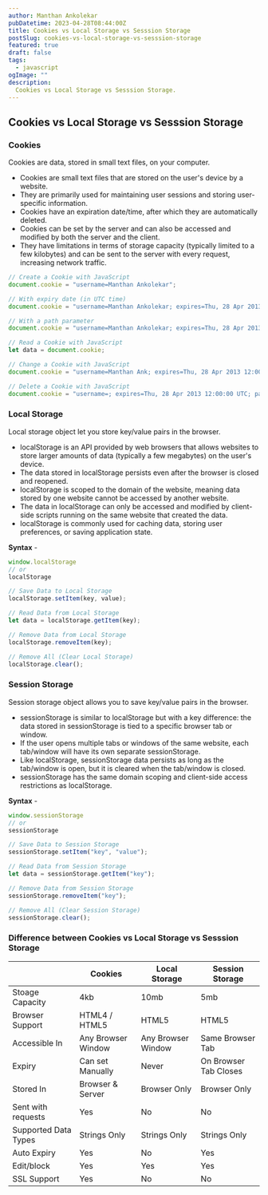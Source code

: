 ```yaml
---
author: Manthan Ankolekar
pubDatetime: 2023-04-28T08:44:00Z
title: Cookies vs Local Storage vs Sesssion Storage
postSlug: cookies-vs-local-storage-vs-sesssion-storage
featured: true
draft: false
tags:
  - javascript
ogImage: ""
description:
  Cookies vs Local Storage vs Sesssion Storage.
---
```


## Cookies vs Local Storage vs Sesssion Storage

### Cookies

Cookies are data, stored in small text files, on your computer.

- Cookies are small text files that are stored on the user's device by a website.
- They are primarily used for maintaining user sessions and storing user-specific information.
- Cookies have an expiration date/time, after which they are automatically deleted.
- Cookies can be set by the server and can also be accessed and modified by both the server and the client.
- They have limitations in terms of storage capacity (typically limited to a few kilobytes) and can be sent to the server with every request, increasing network traffic.

```jsx
// Create a Cookie with JavaScript
document.cookie = "username=Manthan Ankolekar";

// With expiry date (in UTC time)
document.cookie = "username=Manthan Ankolekar; expires=Thu, 28 Apr 2013 12:00:00 UTC";

// With a path parameter
document.cookie = "username=Manthan Ankolekar; expires=Thu, 28 Apr 2013 12:00:00 UTC; path=/";

// Read a Cookie with JavaScript
let data = document.cookie;

// Change a Cookie with JavaScript
document.cookie = "username=Manthan Ank; expires=Thu, 28 Apr 2013 12:00:00 UTC; path=/";

// Delete a Cookie with JavaScript
document.cookie = "username=; expires=Thu, 28 Apr 2013 12:00:00 UTC; path=/";
```

### Local Storage

Local storage object let you store key/value pairs in the browser.

- localStorage is an API provided by web browsers that allows websites to store larger amounts of data (typically a few megabytes) on the user's device.
- The data stored in localStorage persists even after the browser is closed and reopened.
- localStorage is scoped to the domain of the website, meaning data stored by one website cannot be accessed by another website.
- The data in localStorage can only be accessed and modified by client-side scripts running on the same website that created the data.
- localStorage is commonly used for caching data, storing user preferences, or saving application state.

**Syntax** -

```jsx
window.localStorage
// or
localStorage
```

```jsx
// Save Data to Local Storage
localStorage.setItem(key, value);

// Read Data from Local Storage
let data = localStorage.getItem(key);

// Remove Data from Local Storage
localStorage.removeItem(key);

// Remove All (Clear Local Storage)
localStorage.clear();
```

### Session Storage

Session storage object allows you to save key/value pairs in the browser.

- sessionStorage is similar to localStorage but with a key difference: the data stored in sessionStorage is tied to a specific browser tab or window.
- If the user opens multiple tabs or windows of the same website, each tab/window will have its own separate sessionStorage.
- Like localStorage, sessionStorage data persists as long as the tab/window is open, but it is cleared when the tab/window is closed.
- sessionStorage has the same domain scoping and client-side access restrictions as localStorage.

**Syntax** -

```jsx
window.sessionStorage
// or
sessionStorage
```

```jsx
// Save Data to Session Storage
sessionStorage.setItem("key", "value");

// Read Data from Session Storage
let data = sessionStorage.getItem("key");

// Remove Data from Session Storage
sessionStorage.removeItem("key");

// Remove All (Clear Session Storage)
sessionStorage.clear();
```

### Difference between Cookies vs Local Storage vs Sesssion Storage

|  | Cookies | Local Storage| Session Storage |
|---|---|---|---|
| Stoage Capacity | 4kb | 10mb | 5mb |
| Browser Support | HTML4 / HTML5 | HTML5 | HTML5 |
| Accessible In | Any Browser Window | Any Browser Window | Same Browser Tab |
| Expiry | Can set Manually | Never | On Browser Tab Closes |
| Stored In | Browser & Server | Browser Only | Browser Only |
| Sent with requests | Yes | No | No |
| Supported Data Types | Strings Only | Strings Only | Strings Only |
| Auto Expiry | Yes | No | Yes |
| Edit/block | Yes | Yes | Yes |
| SSL Support | Yes | No | No |
